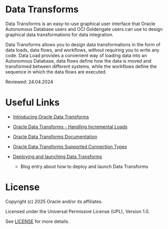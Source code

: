 # Data Transforms
 
Data Transforms is an easy-to-use graphical user interface that Oracle Autonomous Database users and OCI Goldengate users can use to design graphical data transformations for data integration.

Data Transforms allows you to design data transformations in the form of data loads, data flows, and workflows, without requiring you to write any code. Data Load provides a convenient way of loading data into an Autonomous Database, data flows define how the data is moved and transformed between different systems, while the workflows define the sequence in which the data flows are executed.

Reviewed: 24.04.2024

# Useful Links

- [Introducing Oracle Data Transforms](https://www.youtube.com/watch?v=ImrdoFe-4QE)

- [Oracle Data Transforms - Handling Incremental Loads](https://www.youtube.com/watch?v=3TCapQSa41s)

- [Oracle Data Transforms Documentation](https://docs.oracle.com/en-us/iaas/autonomous-database-serverless/doc/adp-odt-data-transforms-page.html)

- [Oracle Data Transforms Supported Connection Types](https://docs.oracle.com/en-us/iaas/autonomous-database-serverless/doc/adp-odt-data-transforms-page.html#ADBSB-GUID-0FCBCBDB-4016-4EDC-B6E0-38E4D1BC0A)

- [Deploying and launching Data Transforms](https://blogs.oracle.com/dataintegration/post/deploying-and-launching-oracle-data-transforms)
    - Blog entry about how to deploy and launch Data Transforms
 


 
# License
 
Copyright (c) 2025 Oracle and/or its affiliates.
 
Licensed under the Universal Permissive License (UPL), Version 1.0.

See [LICENSE](https://github.com/oracle-devrel/technology-engineering/blob/main/LICENSE) for more details.
